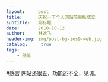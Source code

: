 ```yaml
---
layout:     post
title:      庆祝一下个人网站简易版成立
subtitle:   副标题
date:       2018-10-12
author:     林逸飞
header-img: img/post-bg-ios9-web.jpg
catalog: 	 true
tags:
    - 随笔
---
```


#感言
网站还很丑，功能还不全，见谅。